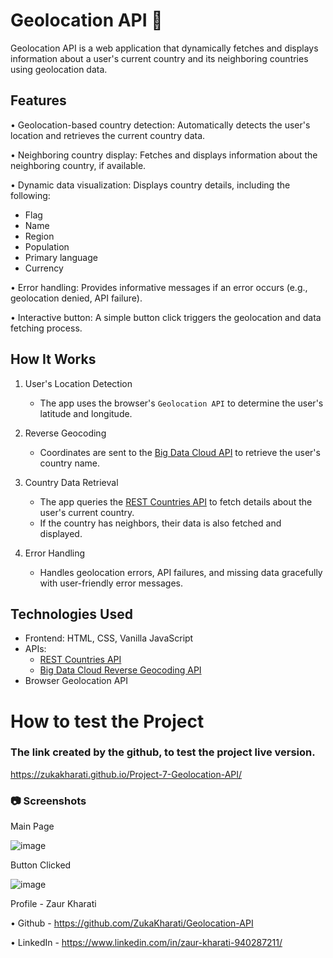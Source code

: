 # Geolocation API 📍

Geolocation API is a web application that dynamically fetches and displays information about a user's current country and its neighboring countries using geolocation data.

## Features

• Geolocation-based country detection: Automatically detects the user's location and retrieves the current country data.  

• Neighboring country display: Fetches and displays information about the neighboring country, if available.  

• Dynamic data visualization: Displays country details, including the following:  
  - Flag  
  - Name  
  - Region  
  - Population  
  - Primary language  
  - Currency

• Error handling: Provides informative messages if an error occurs (e.g., geolocation denied, API failure). 

• Interactive button: A simple button click triggers the geolocation and data fetching process.

## How It Works 

1. User's Location Detection  
   - The app uses the browser's `Geolocation API` to determine the user's latitude and longitude.
  
2. Reverse Geocoding  
   - Coordinates are sent to the [Big Data Cloud API](https://www.bigdatacloud.com/) to retrieve the user's country name.

3. Country Data Retrieval  
   - The app queries the [REST Countries API](https://restcountries.com/) to fetch details about the user's current country.  
   - If the country has neighbors, their data is also fetched and displayed.

4. Error Handling  
   - Handles geolocation errors, API failures, and missing data gracefully with user-friendly error messages.
  
## Technologies Used

- Frontend: HTML, CSS, Vanilla JavaScript  
- APIs:  
  - [REST Countries API](https://restcountries.com/)  
  - [Big Data Cloud Reverse Geocoding API](https://www.bigdatacloud.com/)  
- Browser Geolocation API

# How to test the Project

### The link created by the github, to test the project live version.

https://zukakharati.github.io/Project-7-Geolocation-API/

### 📷 Screenshots

Main Page

![image](https://github.com/user-attachments/assets/cc23dece-ac6d-40ab-ae60-f39dfaad7005)

Button Clicked

![image](https://github.com/user-attachments/assets/a9027fcf-6e4b-486f-a66a-e33e721d029b)

Profile - Zaur Kharati

• Github - https://github.com/ZukaKharati/Geolocation-API

• LinkedIn - https://www.linkedin.com/in/zaur-kharati-940287211/





